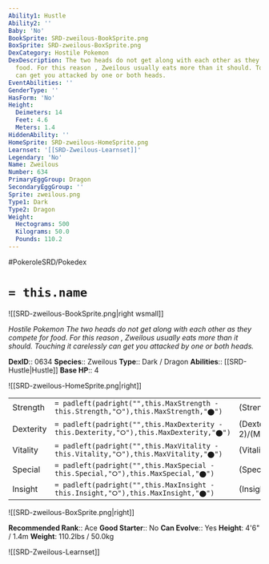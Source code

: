 ```yaml
---
Ability1: Hustle
Ability2: ''
Baby: 'No'
BookSprite: SRD-zweilous-BookSprite.png
BoxSprite: SRD-zweilous-BoxSprite.png
DexCategory: Hostile Pokemon
DexDescription: The two heads do not get along with each other as they compete for
  food. For this reason , Zweilous usually eats more than it should. Touching it carelessly
  can get you attacked by one or both heads.
EventAbilities: ''
GenderType: ''
HasForm: 'No'
Height:
  Deimeters: 14
  Feet: 4.6
  Meters: 1.4
HiddenAbility: ''
HomeSprite: SRD-zweilous-HomeSprite.png
Learnset: '[[SRD-Zweilous-Learnset]]'
Legendary: 'No'
Name: Zweilous
Number: 634
PrimaryEggGroup: Dragon
SecondaryEggGroup: ''
Sprite: zweilous.png
Type1: Dark
Type2: Dragon
Weight:
  Hectograms: 500
  Kilograms: 50.0
  Pounds: 110.2
---
```


#PokeroleSRD/Pokedex

# `= this.name`

![[SRD-zweilous-BookSprite.png|right wsmall]]

*Hostile Pokemon*
*The two heads do not get along with each other as they compete for food. For this reason , Zweilous usually eats more than it should. Touching it carelessly can get you attacked by one or both heads.*

**DexID**:: 0634
**Species**:: Zweilous
**Type**:: Dark / Dragon
**Abilities**:: [[SRD-Hustle|Hustle]]
**Base HP**:: 4

![[SRD-zweilous-HomeSprite.png|right]]

|           |                                                                                        |                                          |
| --------- | -------------------------------------------------------------------------------------- | ---------------------------------------- |
| Strength  | `= padleft(padright("",this.MaxStrength - this.Strength,"⭘"),this.MaxStrength,"⬤")`    | (Strength::2)/(MaxStrength::5)   |
| Dexterity | `= padleft(padright("",this.MaxDexterity - this.Dexterity,"⭘"),this.MaxDexterity,"⬤")` | (Dexterity:: 2)/(MaxDexterity::4) |
| Vitality  | `= padleft(padright("",this.MaxVitality - this.Vitality,"⭘"),this.MaxVitality,"⬤")`    | (Vitality::2)/(MaxVitality::5)   |
| Special   | `= padleft(padright("",this.MaxSpecial - this.Special,"⭘"),this.MaxSpecial,"⬤")`       | (Special::2)/(MaxSpecial::4)     |
| Insight   | `= padleft(padright("",this.MaxInsight - this.Insight,"⭘"),this.MaxInsight,"⬤")`       | (Insight::2)/(MaxInsight::5)     |

![[SRD-zweilous-BoxSprite.png|right]]

**Recommended Rank**:: Ace
**Good Starter**:: No
**Can Evolve**:: Yes
**Height**: 4'6" / 1.4m
**Weight**: 110.2lbs / 50.0kg

![[SRD-Zweilous-Learnset]]